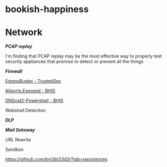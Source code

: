 # bookish-happiness

# Network

***PCAP replay***

I'm finding that PCAP replay may be the most effective way to properly test security appliances that promise to detect or prevent all the things


***Firewall***

[EgressBuster - TrustedSec](https://github.com/trustedsec/egressbuster)

[Allports.Exposed - BHIS](https://www.blackhillsinfosec.com/?p=4811)

[DNScat2-Powershell - BHIS](https://www.blackhillsinfosec.com/?p=5578&)

Webshell Detection

***DLP***


***Mail Gateway***

URL Rewrite

Sandbox


https://github.com/byt3bl33d3r?tab=repositories
